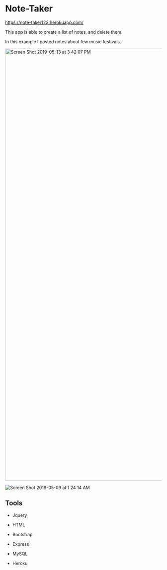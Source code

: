 # Note-Taker

https://note-taker123.herokuapp.com/


   This app is able to create a list of notes, and delete them. 
   
   
   In this example I posted notes about few music festivals.
  
  <img width="1392" alt="Screen Shot 2019-05-13 at 3 42 07 PM" src="https://user-images.githubusercontent.com/48463632/57649295-d83d8c80-7595-11e9-9bc5-3bb44407c2cd.png">
   
   

![Screen Shot 2019-05-09 at 1 24 14 AM](https://user-images.githubusercontent.com/48463632/57429186-46322e80-71f9-11e9-81f6-7ae160106a0f.png)

   
   
 ## Tools

* Jquery

* HTML

* Bootstrap

* Express

* MySQL

* Heroku

